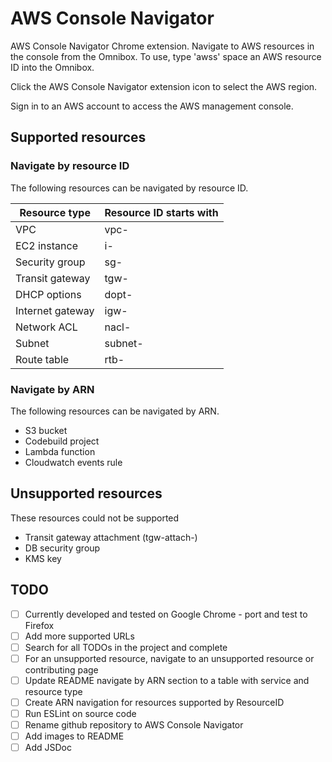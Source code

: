 # AWS Console Navigator

AWS Console Navigator Chrome extension. Navigate to AWS resources in the console from the Omnibox.
To use, type 'awss' space an AWS resource ID into the Omnibox.

Click the AWS Console Navigator extension icon to select the AWS region.

Sign in to an AWS account to access the AWS management console.

## Supported resources

### Navigate by resource ID

The following resources can be navigated by resource ID.

| Resource type    | Resource ID starts with |
| ---------------- | ----------------------- |
| VPC              | vpc-                    |
| EC2 instance     | i-                      |
| Security group   | sg-                     |
| Transit gateway  | tgw-                    |
| DHCP options     | dopt-                   |
| Internet gateway | igw-                    |
| Network ACL      | nacl-                   |
| Subnet           | subnet-                 |
| Route table      | rtb-                    |

### Navigate by ARN

The following resources can be navigated by ARN.

- S3 bucket
- Codebuild project
- Lambda function
- Cloudwatch events rule

## Unsupported resources

These resources could not be supported

- Transit gateway attachment (tgw-attach-)
- DB security group
- KMS key

## TODO

- [ ] Currently developed and tested on Google Chrome - port and test to Firefox
- [ ] Add more supported URLs
- [ ] Search for all TODOs in the project and complete
- [ ] For an unsupported resource, navigate to an unsupported resource or contributing page
- [ ] Update README navigate by ARN section to a table with service and resource type
- [ ] Create ARN navigation for resources supported by ResourceID
- [ ] Run ESLint on source code
- [ ] Rename github repository to AWS Console Navigator
- [ ] Add images to README
- [ ] Add JSDoc